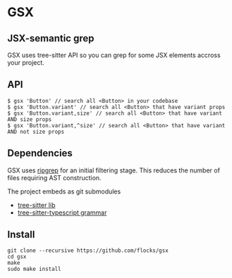 # GSX

## JSX-semantic grep

GSX uses tree-sitter API so you can grep for some JSX elements accross
your project.

## API

```console
$ gsx 'Button' // search all <Button> in your codebase
$ gsx 'Button.variant' // search all <Button> that have variant props
$ gsx 'Button.variant,size' // search all <Button> that have variant AND size props
$ gsx 'Button.variant,^size' // search all <Button> that have variant AND not size props
```

## Dependencies

GSX uses [ripgrep](https://github.com/BurntSushi/ripgrep) for an
initial filtering stage. This reduces the number of files requiring
AST construction.

The project embeds as git submodules 
- [tree-sitter lib](https://github.com/tree-sitter/tree-sitter)
- [tree-sitter-typescript grammar](https://github.com/tree-sitter/tree-sitter-typescript)


## Install

```console
git clone --recursive https://github.com/flocks/gsx
cd gsx
make
sudo make install
```
